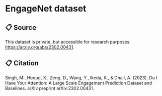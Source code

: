# EngageNet dataset

## 📋 Source
This dataset is private, but accessible for research purposes: https://arxiv.org/abs/2302.00431.

## 📋 Citation
Singh, M., Hoque, X., Zeng, D., Wang, Y., Ikeda, K., & Dhall, A. (2023). Do I Have Your Attention: A Large Scale Engagement Prediction Dataset and Baselines. arXiv preprint arXiv:2302.00431.